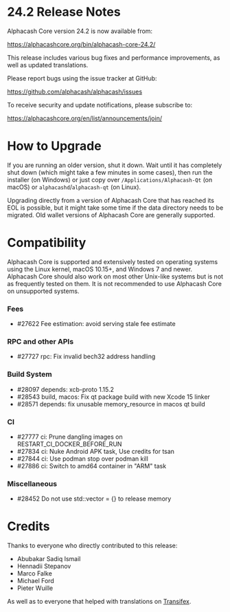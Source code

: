 24.2 Release Notes
==================

Alphacash Core version 24.2 is now available from:

  <https://alphacashcore.org/bin/alphacash-core-24.2/>

This release includes various bug fixes and performance
improvements, as well as updated translations.

Please report bugs using the issue tracker at GitHub:

  <https://github.com/alphacash/alphacash/issues>

To receive security and update notifications, please subscribe to:

  <https://alphacashcore.org/en/list/announcements/join/>

How to Upgrade
==============

If you are running an older version, shut it down. Wait until it has completely
shut down (which might take a few minutes in some cases), then run the
installer (on Windows) or just copy over `/Applications/Alphacash-Qt` (on macOS)
or `alphacashd`/`alphacash-qt` (on Linux).

Upgrading directly from a version of Alphacash Core that has reached its EOL is
possible, but it might take some time if the data directory needs to be migrated. Old
wallet versions of Alphacash Core are generally supported.

Compatibility
==============

Alphacash Core is supported and extensively tested on operating systems
using the Linux kernel, macOS 10.15+, and Windows 7 and newer.  Alphacash
Core should also work on most other Unix-like systems but is not as
frequently tested on them.  It is not recommended to use Alphacash Core on
unsupported systems.

### Fees

- #27622 Fee estimation: avoid serving stale fee estimate

### RPC and other APIs

- #27727 rpc: Fix invalid bech32 address handling

### Build System

- #28097 depends: xcb-proto 1.15.2
- #28543 build, macos: Fix qt package build with new Xcode 15 linker
- #28571 depends: fix unusable memory_resource in macos qt build

### CI

- #27777 ci: Prune dangling images on RESTART_CI_DOCKER_BEFORE_RUN
- #27834 ci: Nuke Android APK task, Use credits for tsan
- #27844 ci: Use podman stop over podman kill
- #27886 ci: Switch to amd64 container in "ARM" task

### Miscellaneous
- #28452 Do not use std::vector = {} to release memory

Credits
=======

Thanks to everyone who directly contributed to this release:

- Abubakar Sadiq Ismail
- Hennadii Stepanov
- Marco Falke
- Michael Ford
- Pieter Wuille

As well as to everyone that helped with translations on
[Transifex](https://www.transifex.com/alphacash/alphacash/).
